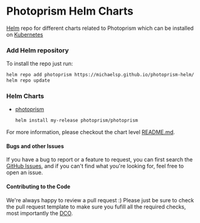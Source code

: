 # Photoprism Helm Charts

[Helm](https://helm.sh) repo for different charts related to Photoprism which can be installed on [Kubernetes](https://kubernetes.io)

### Add Helm repository

To install the repo just run:

```bash
helm repo add photoprism https://michaelsp.github.io/photoprism-helm/
helm repo update
```

### Helm Charts

* [photoprism](charts/photoprism)

  ```bash
  helm install my-release photoprism/photoprism
  ```

For more information, please checkout the chart level [README.md](charts/photoprism/README.md).

#### Bugs and other Issues
If you have a bug to report or a feature to request, you can first search the [GitHub Issues](https://github.com/photoprism/photoprism/issues), and  if you can't find what you're looking for, feel free to open an issue.

#### Contributing to the Code
We're always happy to review a pull request :) Please just be sure to check the pull request template to make sure you fufill all the required checks, most importantly the [DCO](https://probot.github.io/apps/dco/).
